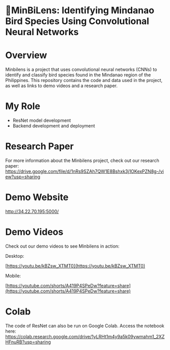 # 🦜MinBiLens: Identifying Mindanao Bird Species Using Convolutional Neural Networks

# Overview
Minbilens is a project that uses convolutional neural networks (CNNs) to identify and classify bird species found in the Mindanao region of the Philippines. This repository contains the code and data used in the project, as well as links to demo videos and a research paper.

# My Role
- ResNet model development
- Backend development and deployment

# Research Paper
For more information about the Minbilens project, check out our research paper: https://drive.google.com/file/d/1nRs9SZAh7QW1E8Bshxk3j1OKexPZN8g-/view?usp=sharing

# Demo Website
http://34.22.70.195:5000/

# Demo Videos
Check out our demo videos to see Minbilens in action:

Desktop:

[https://youtu.be/kBZsw_XTMT0](https://youtu.be/kBZsw_XTMT0)

Mobile:

[https://youtube.com/shorts/A419P4SPeDw?feature=share](https://youtube.com/shorts/A419P4SPeDw?feature=share)

# Colab
The code of ResNet can also be run on Google Colab. Access the notebook here: https://colab.research.google.com/drive/1yLRHt1m4y9a5k09ywmahm1_2XZHFnuRB?usp=sharing

